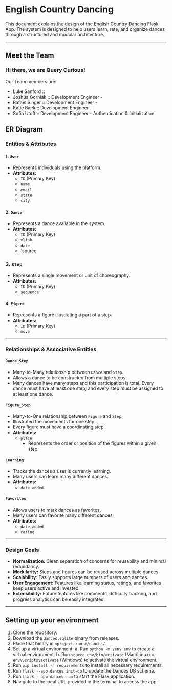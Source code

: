 # English Country Dancing

This document explains the design of the English Country Dancing Flask App. The system is designed to help users learn, rate, and organize dances through a structured and modular architecture.

---
## Meet the Team
### Hi there, we are Query Curious! 
Our Team members are:
- Luke Sanford :: 
- Joshua Gorniak :: Development Engineer - 
- Rafael Singer :: Development Engineer - 
- Katie Baek :: Development Engineer - 
- Sofia Utoft :: Development Engineer - Authentication & Initialization


## ER Diagram
### Entities & Attributes

#### 1. `User`
- Represents individuals using the platform.
- **Attributes:**
  - `ID` (Primary Key)
  - `name`
  - `email`
  - `state`
  - `city`

#### 2. `Dance`
- Represents a dance available in the system.
- **Attributes:**
  - `ID` (Primary Key)
  - `vlink`
  - `date`
  - `source

### 3. `Step`
- Represents a single movement or unit of choreography.
- **Attributes:**
  - `ID` (Primary Key)
  - `sequence`

#### 4. `Figure`
- Represents a figure illustrating a part of a step.
- **Attributes:**
  - `ID` (Primary Key)
  - `move`

---

### Relationships & Associative Entities

#### `Dance_Step`
- Many-to-Many relationship between `Dance` and `Step`.
- Allows a dance to be constructed from multiple steps.
- Many dances have many steps and this participation is total. Every dance must have at least one step, and every step must be assigned to at least one dance.

#### `Figure_Step`
- Many-to-One relationship between `Figure` and `Step`.
- Illustrated the movements for one step.
- Every figure must have a coordinating step.
- **Attributes:**
  - `place`
     - Represents the order or position of the figures within a given step.


#### `Learning`
- Tracks the dances a user is currently learning.
- Many users can learn many different dances.
- **Attributes:**
  - `date_added`

#### `Favorites`
- Allows users to mark dances as favorites.
- Many users can favorite many different dances.
- **Attributes:**
  - `date_added`
  - `rating`

---

### Design Goals

- **Normalization:** Clean separation of concerns for reusability and minimal redundancy.
- **Modularity:** Steps and figures can be reused across multiple dances.
- **Scalability:** Easily supports large numbers of users and dances.
- **User Engagement:** Features like learning status, ratings, and favorites keep users active and invested.
- **Extensibility:** Future features like comments, difficulty tracking, and progress analytics can be easily integrated.

---

## Setting up your environment
1. Clone the repository. 
2. Download the `dances.sqlite` binary from releases.
3. Place that binary in `<project-root>/dances/`
4. Set up a virtual environment:
   a. Run `python -m venv env` to create a virtual environment.
   b. Run `source env/bin/activate` (Mac/Linux) or `env\Scripts\activate` (Windows) to activate the virtual environment.
5. Run `pip install -r requirements` to install all necessary requirements.
6. Run `flask --app dances init-db` to update the Dances DB schema.
7.  Run `flask --app dances run` to start the Flask application.
8. Navigate to the local URL provided in the terminal to access the app.